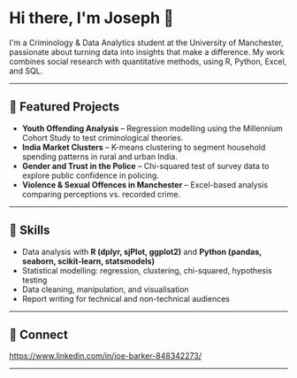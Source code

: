 # Hi there, I'm Joseph 👋

I'm a Criminology & Data Analytics student at the University of Manchester, passionate about turning data into insights that make a difference. My work combines social research with quantitative methods, using R, Python, Excel, and SQL.

---

## 🔹 Featured Projects
- **Youth Offending Analysis** – Regression modelling using the Millennium Cohort Study to test criminological theories.  
- **India Market Clusters** – K-means clustering to segment household spending patterns in rural and urban India.  
- **Gender and Trust in the Police** – Chi-squared test of survey data to explore public confidence in policing.  
- **Violence & Sexual Offences in Manchester** – Excel-based analysis comparing perceptions vs. recorded crime.  

---

## 🔹 Skills
- Data analysis with **R (dplyr, sjPlot, ggplot2)** and **Python (pandas, seaborn, scikit-learn, statsmodels)**  
- Statistical modelling: regression, clustering, chi-squared, hypothesis testing  
- Data cleaning, manipulation, and visualisation  
- Report writing for technical and non-technical audiences  

---

## 🔹 Connect
https://www.linkedin.com/in/joe-barker-848342273/
  

---

